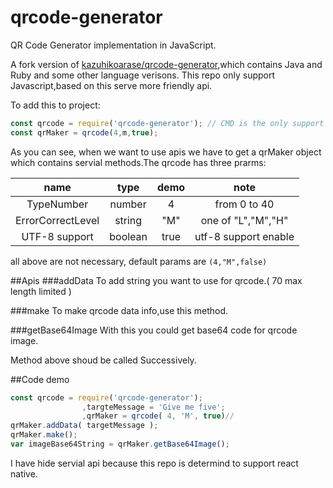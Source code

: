 # qrcode-generator
QR Code Generator implementation in JavaScript.

A fork version of [kazuhikoarase/qrcode-generator](https://github.com/kazuhikoarase/qrcode-generator),which contains Java and Ruby and some other language verisons.
This repo only support Javascript,based on this serve more friendly api.

To add this to project:

```javascript
const qrcode = require('qrcode-generator'); // CMD is the only support standard.
const qrMaker = qrcode(4,m,true);
``` 
As you can see, when we want to use apis we have to get a qrMaker object which contains servial methods.The qrcode has three prarms:

name | type | demo | note
:-:|:-:|:-:|:-:
TypeNumber | number | 4 | from 0 to 40
ErrorCorrectLevel | string | "M" | one of "L","M","H"
UTF-8 support | boolean | true | utf-8 support enable

all above are not necessary, default params are `(4,"M",false)`

##Apis
###addData
To add string you want to use for qrcode.( 70 max length limited )

###make
To make qrcode data info,use this method.

###getBase64Image
With this you could get base64 code for qrcode image.

Method above shoud be called Successively.

##Code demo
```javascript
const qrcode = require('qrcode-generator');
				,targteMessage = 'Give me five';
				,qrMaker = qrcode( 4, 'M', true)//				 
qrMaker.addData( targetMessage );
qrMaker.make();
var imageBase64String = qrMaker.getBase64Image();


```

I have hide servial api because this repo is determind to support react native.